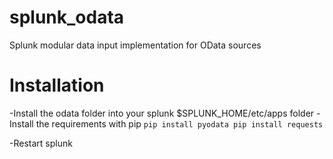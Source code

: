 # splunk_odata
Splunk modular data input implementation for OData sources
# Installation
-Install the odata folder into your splunk $SPLUNK_HOME/etc/apps folder
-Install the requirements with pip
`pip install pyodata
pip install requests`

-Restart splunk
